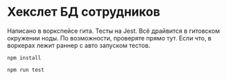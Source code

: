 # Хекслет БД сотрудников

Написано в воркспейсе гита. Тесты на Jest. Всё драйвится в гитовском окружении ноды.  По возможности, проверяте прямо тут. Если что, в воркерах лежит раннер с авто запуском тестов.

```
npm install

npm run test
```
